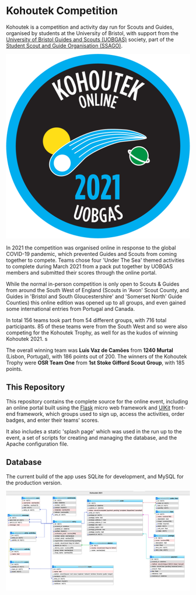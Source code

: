 # Kohoutek Competition
Kohoutek is a competition and activity day run for Scouts and Guides, organised by students at the University of Bristol, with support from the [University of Bristol Guides and Scouts (UOBGAS)](https://www.facebook.com/UoBGaS) society, part of the [Student Scout and Guide Organisation (SSAGO)](https://ssago.org).

![Kohoutek Online 2021 Badge](static/img/badge.png)

In 2021 the competition was organised online in response to the global COVID-19 pandemic, which prevented Guides and Scouts from coming together to compete. Teams chose four 'Under The Sea' themed activities to complete during March 2021 from a pack put together by UOBGAS members and submitted their scores through the online portal.

While the normal in-person competition is only open to Scouts & Guides from around the South West of England (Scouts in 'Avon' Scout County, and Guides in 'Bristol and South Gloucestershire' and 'Somerset North' Guide Counties) this online edition was opened up to all groups, and even gained some international entries from Portugal and Canada.

In total 156 teams took part from 54 different groups, with 716 total participants. 85 of these teams were from the South West and so were also competing for the Kohoutek Trophy, as well for as the kudos of winning Kohoutek 2021.  s

The overall winning team was **Luís Vaz de Camões** from **1240 Murtal** (Lisbon, Portugal), with 186 points out of 200. The winners of the Kohoutek Trophy were **OSR Team One** from **1st Stoke Gifford Scout Group**, with 185 points.

## This Repository
This repository contains the complete source for the online event, including an online portal built using the [Flask](https://github.com/pallets/flask/) micro web framework and [UIKit](https://github.com/uikit/uikit) front-end framework, which groups used to sign up, access the activities, order badges, and enter their teams' scores.

It also includes a static 'splash page' which was used in the run up to the event, a set of scripts for creating and managing the database, and the Apache configuration file.

## Database
The current build of the app uses SQLite for development, and MySQL for the production version.

![The database schema](db/db_schema.png)
